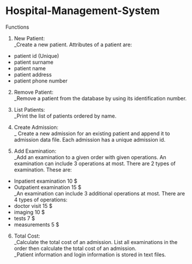 # Hospital-Management-System
Functions

1. New Patient:   
\_Create a new patient. Attributes of a patient are:
  * patient id (Unique)
  * patient surname
  * patient name
  * patient address
  * patient phone number

2. Remove Patient:   
_Remove a patient from the database by using its identification number.

3. List Patients:   
_Print the list of patients ordered by name.

4. Create Admission:  
_ Create a new admission for an existing patient and append it to admission data file.
Each admission has a unique admission id.

5. Add Examination:   
_Add an examination to a given order with given operations. An
examination can include 3 operations at most. There are 2 types of examination. These
are:
* Inpatient examination 10 $
* Outpatient examination 15 $   
_An examination can include 3 additional operations at most. There are 4 types of
operations:
* doctor visit 15 $
* imaging 10 $
* tests 7 $
* measurements 5 $

6. Total Cost:   
_Calculate the total cost of an admission. List all examinations in the order then calculate
the total cost of an admission.   
_Patient information and login information is stored in text files.
